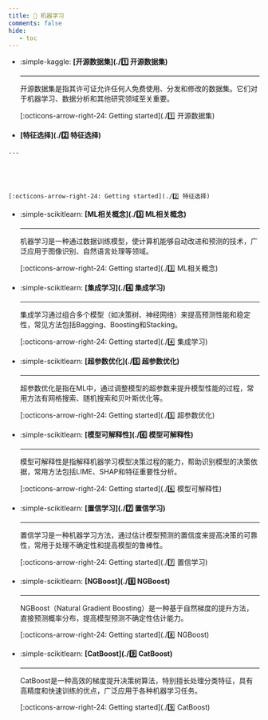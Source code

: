 ```yaml
---
title: 👺 机器学习
comments: false
hide:
   - toc
---
```


<div class="grid cards index-info" markdown>

-   :simple-kaggle: __[开源数据集](./1️⃣ 开源数据集)__

	---

	

	开源数据集是指其许可证允许任何人免费使用、分发和修改的数据集。它们对于机器学习、数据分析和其他研究领域至关重要。

	[:octicons-arrow-right-24: Getting started](./1️⃣ 开源数据集)

-    __[特征选择](./2️⃣ 特征选择)__

	---

	

	

	[:octicons-arrow-right-24: Getting started](./2️⃣ 特征选择)

-   :simple-scikitlearn: __[ML相关概念](./3️⃣ ML相关概念)__

	---

	

	机器学习是一种通过数据训练模型，使计算机能够自动改进和预测的技术，广泛应用于图像识别、自然语言处理等领域。

	[:octicons-arrow-right-24: Getting started](./3️⃣ ML相关概念)

-   :simple-scikitlearn: __[集成学习](./4️⃣ 集成学习)__

	---

	

	集成学习通过组合多个模型（如决策树、神经网络）来提高预测性能和稳定性，常见方法包括Bagging、Boosting和Stacking。

	[:octicons-arrow-right-24: Getting started](./4️⃣ 集成学习)

-   :simple-scikitlearn: __[超参数优化](./5️⃣ 超参数优化)__

	---

	

	超参数优化是指在ML中，通过调整模型的超参数来提升模型性能的过程，常用方法有网格搜索、随机搜索和贝叶斯优化等。

	[:octicons-arrow-right-24: Getting started](./5️⃣ 超参数优化)

-   :simple-scikitlearn: __[模型可解释性](./6️⃣ 模型可解释性)__

	---

	

	模型可解释性是指解释机器学习模型决策过程的能力，帮助识别模型的决策依据，常用方法包括LIME、SHAP和特征重要性分析。

	[:octicons-arrow-right-24: Getting started](./6️⃣ 模型可解释性)

-   :simple-scikitlearn: __[置信学习](./7️⃣ 置信学习)__

	---

	

	置信学习是一种机器学习方法，通过估计模型预测的置信度来提高决策的可靠性，常用于处理不确定性和提高模型的鲁棒性。

	[:octicons-arrow-right-24: Getting started](./7️⃣ 置信学习)

-   :simple-scikitlearn: __[NGBoost](./8️⃣ NGBoost)__

	---

	

	NGBoost（Natural Gradient Boosting）是一种基于自然梯度的提升方法，直接预测概率分布，提高模型预测不确定性估计能力。

	[:octicons-arrow-right-24: Getting started](./8️⃣ NGBoost)

-   :simple-scikitlearn: __[CatBoost](./9️⃣ CatBoost)__

	---

	

	CatBoost是一种高效的梯度提升决策树算法，特别擅长处理分类特征，具有高精度和快速训练的优点，广泛应用于各种机器学习任务。

	[:octicons-arrow-right-24: Getting started](./9️⃣ CatBoost)

</div>